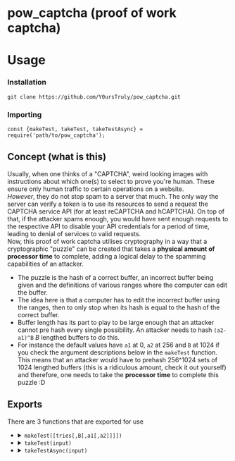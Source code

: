 # pow_captcha (proof of work captcha)

# Usage
### Installation
```
git clone https://github.com/Y0ursTruly/pow_captcha.git
```
### Importing
```
const {makeTest, takeTest, takeTestAsync} = require('path/to/pow_captcha');
```

## Concept (what is this)
Usually, when one thinks of a "CAPTCHA", weird looking images with instructions about which one(s) to select to prove you're human. These ensure only human traffic to certain operations on a website.<br>
_However_, they do not stop spam to a server that much. The only way the server can verify a token is to use its resources to send a request the CAPTCHA service API (for at least reCAPTCHA and hCAPTCHA). On top of that, if the attacker spams enough, you would have sent enough requests to the respective API to disable your API credentials for a period of time, leading to denial of services to valid requests.<br>
Now, this proof of work captcha utilises cryptography in a way that a cryptographic "puzzle" can be created that takes a **physical amount of processor time** to complete, adding a logical delay to the spamming capabilities of an attacker.
- The puzzle is the hash of a correct buffer, an incorrect buffer being given and the definitions of various ranges where the computer can edit the buffer.
- The idea here is that a computer has to edit the incorrect buffer using the ranges, then to only stop when its hash is equal to the hash of the correct buffer.
- Buffer length has its part to play to be large enough that an attacker cannot pre hash every single possibility. An attacker needs to hash `(a2-a1)^B` *B* lengthed buffers to do this.
- For instance the default values have `a1` at 0, `a2` at 256 and `B` at 1024 if you check the argument descriptions below in the `makeTest` function. This means that an attacker would have to prehash 256^1024 sets of 1024 lengthed buffers (this is a ridiculous amount, check it out yourself) and therefore, one needs to take the **processor time** to complete this puzzle :D

## Exports
There are 3 functions that are exported for use
<ul>
  <li>
    <details>
      <summary><code>makeTest([tries[,B[,a1[,a2]]]])</code></summary>
      <ul>
        <li><b>Description: </b>This function generates a cryptographic quiz based on the arguments given. Arguments in this function have [https://github.com/Y0ursTruly/pow_captcha/blob/master/pow.js#L221](these constraints)</li>
        <li><b>Returns: </b>
<pre>string that looks like garbage but is the cryptographic quiz(hash of correct buffer, incorrect buffer, ranges of where to modify when guessing)</pre>
        </li>
        <li><b>Arguments: </b>
          <ul>
            <li><b>tries </b><code>number (default is 16^4)</code> The maximum amount of combinations(of the buffer) that might get guessed before arriving at the solution. In the cryptographic quiz, this is expressed in one or more ranges that multiply up to this number</li>
            <li><b>B </b><code>number (default is 1024)</code> The length of the buffer. This will not affect tries because specific ranges across the buffer are chosen, but it prevents an attacker from prehashing all combinations of the buffer</li>
            <li><b>a1 </b><code>number (default is 0)</code> The lowest value a byte can be. For example if a1 is 65, there will be no byte less than 'A' in the buffer</li>
            <li><b>a2 </b><code>number (default is 256)</code> The highest value a byte can be plus one. For example if a2 is 91, there will be no byte greater than 'Z' in the buffer</li>
          </ul>
        </li>
      </ul>
    </details>
  </li>
  <li>
    <details>
      <summary><code>takeTest(input)</code></summary>
      <ul>
        <li><b>Description: </b>This function solves a cryptographic quiz based on the string input given</li>
        <li><b>Returns: </b>
<pre>string that looks like garbage but is the solution of the given cryptographic quiz(the correct buffer)</pre>
        </li>
        <li><b>Arguments: </b>
          <ul>
            <li><b>input </b><code>string</code> A string which is a cryptographic quiz</li>
          </ul>
        </li>
      </ul>
    </details>
  </li>
  <li>
    <details>
      <summary><code>takeTestAsync(input)</code></summary>
      <ul>
        <li><b>Description: </b>To avoid hanging the process that called it, this runs the takeTest function in a worker thread</li>
        <li><b>Returns: </b>
<pre>string that looks like garbage but is the solution of the given cryptographic quiz(the correct buffer)</pre>
        </li>
        <li><b>Arguments: </b>
          <ul>
            <li><b>input </b><code>string</code> A string which is a cryptographic quiz</li>
          </ul>
        </li>
      </ul>
    </details>
  </li>
</ul>
